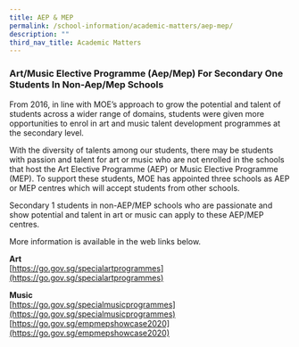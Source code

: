 ```yaml
---
title: AEP & MEP
permalink: /school-information/academic-matters/aep-mep/
description: ""
third_nav_title: Academic Matters
---
```

### Art/Music Elective Programme (Aep/Mep) For Secondary One Students In Non-Aep/Mep Schools

From 2016, in line with MOE’s approach to grow the potential and talent of students across a wider range of domains, students were given more opportunities to enrol in art and music talent development programmes at the secondary level.

With the diversity of talents among our students, there may be students with passion and talent for art or music who are not enrolled in the schools that host the Art Elective Programme (AEP) or Music Elective Programme (MEP). To support these students, MOE has appointed three schools as AEP or MEP centres which will accept students from other schools.

Secondary 1 students in non-AEP/MEP schools who are passionate and show potential and talent in art or music can apply to these AEP/MEP centres.

More information is available in the web links below.

**Art**  
[https://go.gov.sg/specialartprogrammes](https://go.gov.sg/specialartprogrammes)

**Music**  
[https://go.gov.sg/specialmusicprogrammes](https://go.gov.sg/specialmusicprogrammes)  
[https://go.gov.sg/empmepshowcase2020](https://go.gov.sg/empmepshowcase2020)